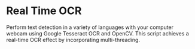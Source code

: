 # Real Time OCR
Perform text detection in a variety of languages with your computer webcam using Google Tesseract OCR and OpenCV. 
This script achieves a real-time OCR effect by incorporating multi-threading.
